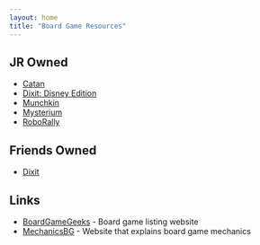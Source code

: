 ```yaml
---
layout: home
title: "Board Game Resources"
---
```


## JR Owned
- [Catan](settlers-of-catan)
- [Dixit: Disney Edition](dixit-disney)
- [Munchkin](munchkin)
- [Mysterium](mysterium)
- [RoboRally](roborally)

## Friends Owned
- [Dixit](dixit)

## Links
- [BoardGameGeeks](https://boardgamegeek.com/) - Board game listing website
- [MechanicsBG](https://mechanicsbg.com/) - Website that explains board game mechanics